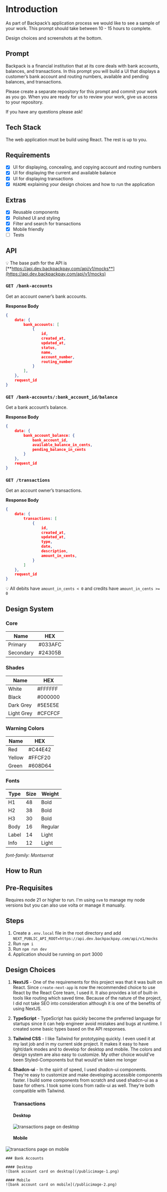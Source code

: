 # Introduction

As part of Backpack’s application process we would like to see a sample of your work. This prompt should take between 10 - 15 hours to complete.

Design choices and screenshots at the bottom.

## Prompt

Backpack is a financial institution that at its core deals with bank accounts, balances, and transactions. In this prompt you will build a UI that displays a customer’s bank account and routing numbers, available and pending balances, and transactions.

Please create a separate repository for this prompt and commit your work as you go. When you are ready for us to review your work, give us access to your repository.

If you have any questions please ask!

## Tech Stack

The web application must be build using React. The rest is up to you.

## Requirements

- [x]  UI for displaying, concealing, and copying account and routing numbers
- [x]  UI for displaying the current and available balance
- [x]  UI for displaying transactions
- [x]  `README` explaining your design choices and how to run the application

## Extras

- [x]  Reusable components
- [x]  Polished UI and styling
- [x]  Filter and search for transactions
- [x]  Mobile friendly
- [ ]  Tests

## API

💡 The base path for the API is [**https://api.dev.backpackpay.com/api/v1/mocks**](https://api.dev.backpackpay.com/api/v1/mocks)

### `GET /bank-accounts`

Get an account owner’s bank accounts.

**Response Body**

```json
{
    data: {
        bank_accounts: [
            {
                id,
                created_at,
                updated_at,
                status,
                name,
                account_number,
                routing_number
            }
        ],
    },
    request_id
}
```

### `GET /bank-accounts/:bank_account_id/balance`

Get a bank account’s balance.

**Response Body**

```json
{
    data: {
        bank_account_balance: {
            bank_account_id,
            available_balance_in_cents,
            pending_balance_in_cents
        }
    },
    request_id
}
```

### `GET /transactions`

Get an account owner’s transactions.

**Response Body**

```json
{
    data: {
        transactions: [
            {
                id,
                created_at,
                updated_at,
                type,
                date,
                description,
                amount_in_cents,
            }
        ]
    },
    request_id
}
```

💡 All debits have `amount_in_cents < 0` and credits have `amount_in_cents >= 0`

## Design System

### Core

| Name | HEX |
| --- | --- |
| Primary | #033AFC |
| Secondary | #24305B |

### Shades

| Name | HEX |
| --- | --- |
| White | #FFFFFF |
| Black | #000000 |
| Dark Grey | #5E5E5E |
| Light Grey | #CFCFCF |

### Warning Colors

| Name | HEX |
| --- | --- |
| Red | #C44E42 |
| Yellow | #FFCF20 |
| Green | #608D64 |

### Fonts

| Type | Size | Weight |
| --- | --- | --- |
| H1 | 48 | Bold |
| H2 | 38 | Bold |
| H3 | 30 | Bold |
| Body | 16 | Regular |
| Label | 14 | Light |
| Info | 12 | Light |

*font-family: Montserrat*


## How to Run

## Pre-Requisites
Requires node 21 or higher to run. I'm using `nvm` to manage my node versions but you can also use volta or manage it manually.

## Steps
1. Create a `.env.local` file in the root directory and add `NEXT_PUBLIC_API_ROOT=https://api.dev.backpackpay.com/api/v1/mocks`
1. Run `npm i`
1. Run `npm run dev`
1. Application should be running on port 3000

## Design Choices
1. **NextJS** -
    One of the requirements for this project was that it was built on React. Since `create-next-app` is now the recommended choice to use React by the React Core team, I used it. It also provides a lot of built-in tools like routing which saved time. Because of the nature of the project, I did not take SEO into consideration although it is one of the benefits of using NextJS.
1. **TypeScript** -
    TypeScript has quickly become the preferred language for startups since it can help engineer avoid mistakes and bugs at runtime. I created some basic types based on the API responses.
1. **Tailwind CSS** -
    I like Tailwind for prototyping quickly. I even used it at my last job and in my current side project. It makes it easy to have light/dark modes and to develop for desktop and mobile. The colors and design system are also easy to customize. My other choice would've been Styled-Components but that would've taken me longer
1. **Shadcn-ui** -
    In the spirit of speed, I used shadcn-ui components. They're easy to customize and make developing accessible components faster. I build some components from scratch and used shadcn-ui as a base for others. I took some icons from radix-ui as well. They're both compatible with Tailwind.

    ### Transactions

    #### Desktop
    ![transactions page on desktop](/public/image.png)

    #### Mobile
![transactions page on mobile](/public/image-4.png)

    ### Bank Accounts

    #### Desktop
    ![bank account card on desktop](/publicimage-1.png)

    #### Mobile
    ![bank account card on mobile](/publicimage-2.png)